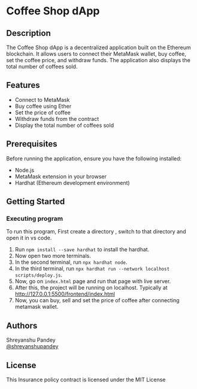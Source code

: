 # Coffee Shop dApp

## Description

The Coffee Shop dApp is a decentralized application built on the Ethereum blockchain. It allows users to connect their MetaMask wallet, buy coffee, set the coffee price, and withdraw funds. The application also displays the total number of coffees sold.

## Features

- Connect to MetaMask
- Buy coffee using Ether
- Set the price of coffee
- Withdraw funds from the contract
- Display the total number of coffees sold

## Prerequisites

Before running the application, ensure you have the following installed:

- Node.js
- MetaMask extension in your browser
- Hardhat (Ethereum development environment)

## Getting Started

### Executing program
To run this program, First create a directory , switch to that directory and open it in vs code.
1) Run ```npm install --save hardhat``` to install the hardhat.
2) Now open two more terminals.
3) In the second terminal, run ```npx hardhat node```.
4) In the third terminal, run ```npx hardhat run --network localhost scripts/deploy.js```.
5) Now, go on ```index.html``` page and run that page with live server.
6) After this, the project will be running on localhost. Typically at http://127.0.0.1:5500/frontend/index.html
7) Now, you can buy, sell and set the price of coffee after connecting metamask wallet.

## Authors

Shreyanshu Pandey <br> [@shreyanshupandey](pandeyrishi562@gmail.com)

## License

This Insurance policy contract is licensed under the MIT License 




